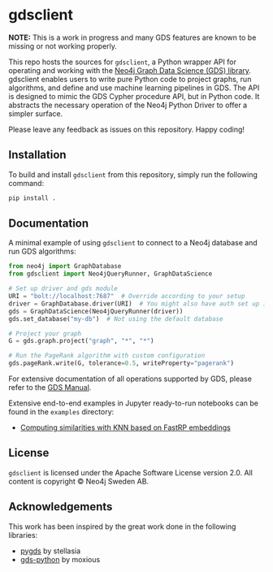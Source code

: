 # gdsclient

**NOTE:** This is a work in progress and many GDS features are known to be missing or not working properly.

This repo hosts the sources for `gdsclient`, a Python wrapper API for operating and working with the [Neo4j Graph Data Science (GDS) library](https://github.com/neo4j/graph-data-science).
gdsclient enables users to write pure Python code to project graphs, run algorithms, and define and use machine learning pipelines in GDS.
The API is designed to mimic the GDS Cypher procedure API, but in Python code.
It abstracts the necessary operation of the Neo4j Python Driver to offer a simpler surface.

Please leave any feedback as issues on this repository.
Happy coding!


## Installation

To build and install `gdsclient` from this repository, simply run the following command:

```bash
pip install .
```


## Documentation

A minimal example of using `gdsclient` to connect to a Neo4j database and run GDS algorithms:

```python
from neo4j import GraphDatabase
from gdsclient import Neo4jQueryRunner, GraphDataScience

# Set up driver and gds module
URI = "bolt://localhost:7687"  # Override according to your setup
driver = GraphDatabase.driver(URI)  # You might also have auth set up in your db
gds = GraphDataScience(Neo4jQueryRunner(driver))
gds.set_database("my-db")  # Not using the default database

# Project your graph
G = gds.graph.project("graph", "*", "*")

# Run the PageRank algorithm with custom configuration
gds.pageRank.write(G, tolerance=0.5, writeProperty="pagerank")
```

For extensive documentation of all operations supported by GDS, please refer to the [GDS Manual](https://neo4j.com/docs/graph-data-science/current/).

Extensive end-to-end examples in Jupyter ready-to-run notebooks can be found in the `examples` directory:

* [Computing similarities with KNN based on FastRP embeddings](examples/fastrp-and-knn.ipynb)


## License

`gdsclient` is licensed under the Apache Software License version 2.0.
All content is copyright © Neo4j Sweden AB.


## Acknowledgements

This work has been inspired by the great work done in the following libraries:

* [pygds](https://github.com/stellasia/pygds) by stellasia
* [gds-python](https://github.com/moxious/gds-python) by moxious
